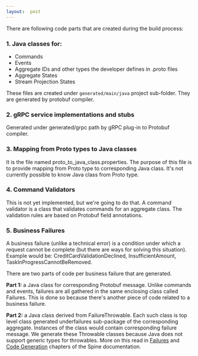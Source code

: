 ```yaml
---
layout:  post
---
```


There are following code parts that are created during the build process:

### 1. Java classes for:

* Commands
* Events
* Aggregate IDs and other types the developer defines in .proto files
* Aggregate States
* Stream Projection States

These files are created under `generated/main/java` project sub-folder.
They are generated by protobuf compiler.

### 2. gRPC service implementations and stubs

Generated under generated/grpc path by gRPC plug-in to Protobuf compiler.

### 3. Mapping from Proto types to Java classes

It is the file named proto_to_java_class.properties. The purpose of this file is to provide mapping from Proto type to corresponding Java class. It's not currently possible to know Java class from Proto type. 

### 4. Command Validators

This is not yet implemented, but we're going to do that. A command validator is a class that validates commands for an aggregate class. The validation rules are based on Protobuf field annotations.

### 5. Business Failures

A business failure (unlike a technical error) is a condition under which a request cannot be complete (but there are ways for solving this situation). Example would be: CreditCardValidationDeclined, InsufficientAmount, TaskInProgressCannotBeRemoved.

There are two parts of code per business failure that are generated.

**Part 1:** a Java class for corresponding Protobuf message. 
Unlike commands and events, failures are all gathered in the same enclosing class called Failures. This is done so because there's another piece of code related to a business failure.

**Part 2:** a Java class derived from FailureThrowable. Each such class is top level class generated underfailures sub-package of the corresponding aggregate. Instances of the class would contain corresponding failure message.
We generate these Throwable classes because Java does not support generic types for throwables. More on this read in  <a href ="http://docs.spine.io/biz-model/failures.html" target ="_blank">Failures</a> and <a href ="http://docs.spine.io/java/code-generation.hml" target ="_blank">Code Generation</a> chapters of the Spine documentation.

